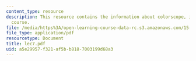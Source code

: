 ```yaml
---
content_type: resource
description: This resource contains the information about colorscope, inc in this
  course.
file: /media/https%3A/open-learning-course-data-rc.s3.amazonaws.com/15-963-management-accounting-and-control-spring-2007/a5e29957f321af5bb8187003199d68a3_lec7.pdf
file_type: application/pdf
resourcetype: Document
title: lec7.pdf
uid: a5e29957-f321-af5b-b818-7003199d68a3
---
```

